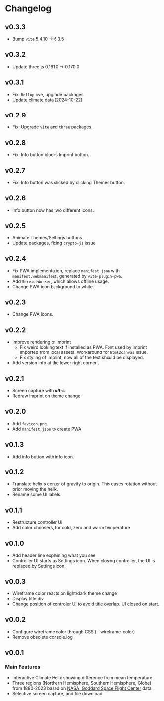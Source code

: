 # Changelog

## v0.3.3

* Bump `vite` 5.4.10 -> 6.3.5

## v0.3.2

* Update three.js 0.161.0 -> 0.170.0

## v0.3.1

* Fix: `Rollup` cve, upgrade packages
* Update climate data (2024-10-22)

## v0.2.9

* Fix: Upgrade `vite` and `three` packages.

## v0.2.8

* Fix: Info button blocks Imprint button.

## v0.2.7

* Fix: Info button was clicked by clicking Themes button.

## v0.2.6

* Info button now has two different icons.

## v0.2.5

* Animate Themes/Settings buttons
* Update packages, fixing `crypto-js` issue

## v0.2.4

* Fix PWA implementation, replace `manifest.json` with `manifest.webmanifest`, generated by `vite-plugin-pwa`.
* Add `ServiceWorker`, which allows offline usage.
* Change PWA icon background to white.

## v0.2.3

* Change PWA icons.

## v0.2.2

* Improve rendering of imprint
  * Fix weird looking text if installed as PWA. Font used by imprint imported from local assets. Workaround for `html2canvas` issue.
  * Fix styling of imprint, now all of the text should be displayed.
* Add version info at the lower right corner .

## v0.2.1

* Screen capture with ***alt-s***
* Redraw imprint on theme change

## v0.2.0

* Add `favicon.png`
* Add `manifest.json` to create PWA

## v0.1.3

* Add info button with info icon.

## v0.1.2

* Translate helix's center of gravity to origin. This eases rotation without prior moving the helix.
* Rename some UI labels.

## v0.1.1

* Restructure controller UI.
* Add color choosers, for cold, zero and warm temperature

## v0.1.0

* Add header line explaining what you see
* Controller UI starts as Settings icon. When closing controller, the UI is replaced by Settings icon.

## v0.0.3

* Wireframe color reacts on light/dark theme change
* Display title div
* Change position of controler UI to avoid title overlap. UI closed on start.

## v0.0.2

* Configure wireframe color through CSS (--wireframe-color)
* Remove obsolete console.log

## v0.0.1

### Main Features

* Interactive Climate Helix showing difference from mean temperature
* Three regions (Northern Hemisphere, Southern Hemisphere, Globe) from 1880-2023 based on [NASA, Goddard Space Flight Center](https://data.giss.nasa.gov/gistemp/) data
* Selective screen capture, and file download
